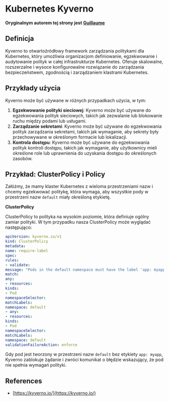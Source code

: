# Kubernetes Kyverno

**Oryginalnym autorem tej strony jest** [**Guillaume**](https://www.linkedin.com/in/guillaume-chapela-ab4b9a196)

## Definicja&#x20;

Kyverno to otwartoźródłowy framework zarządzania politykami dla Kubernetes, który umożliwia organizacjom definiowanie, egzekwowanie i audytowanie polityk w całej infrastrukturze Kubernetes. Oferuje skalowalne, rozszerzalne i wysoce konfigurowalne rozwiązanie do zarządzania bezpieczeństwem, zgodnością i zarządzaniem klastrami Kubernetes.

## Przykłady użycia

Kyverno może być używane w różnych przypadkach użycia, w tym:

1. **Egzekwowanie polityki sieciowej**: Kyverno może być używane do egzekwowania polityk sieciowych, takich jak zezwalanie lub blokowanie ruchu między podami lub usługami.
2. **Zarządzanie sekretami**: Kyverno może być używane do egzekwowania polityk zarządzania sekretami, takich jak wymaganie, aby sekrety były przechowywane w określonym formacie lub lokalizacji.
3. **Kontrola dostępu**: Kyverno może być używane do egzekwowania polityk kontroli dostępu, takich jak wymaganie, aby użytkownicy mieli określone role lub uprawnienia do uzyskania dostępu do określonych zasobów.

## **Przykład: ClusterPolicy i Policy**

Załóżmy, że mamy klaster Kubernetes z wieloma przestrzeniami nazw i chcemy egzekwować politykę, która wymaga, aby wszystkie pody w przestrzeni nazw `default` miały określoną etykietę.

**ClusterPolicy**

ClusterPolicy to polityka na wysokim poziomie, która definiuje ogólny zamiar polityki. W tym przypadku nasza ClusterPolicy może wyglądać następująco:
```yaml
apiVersion: kyverno.io/v1
kind: ClusterPolicy
metadata:
name: require-label
spec:
rules:
- validate:
message: "Pods in the default namespace must have the label 'app: myapp'"
match:
any:
- resources:
kinds:
- Pod
namespaceSelector:
matchLabels:
namespace: default
- any:
- resources:
kinds:
- Pod
namespaceSelector:
matchLabels:
namespace: default
validationFailureAction: enforce
```
Gdy pod jest tworzony w przestrzeni nazw `default` bez etykiety `app: myapp`, Kyverno zablokuje żądanie i zwróci komunikat o błędzie wskazujący, że pod nie spełnia wymagań polityki.

## References

* [https://kyverno.io/](https://kyverno.io/)
